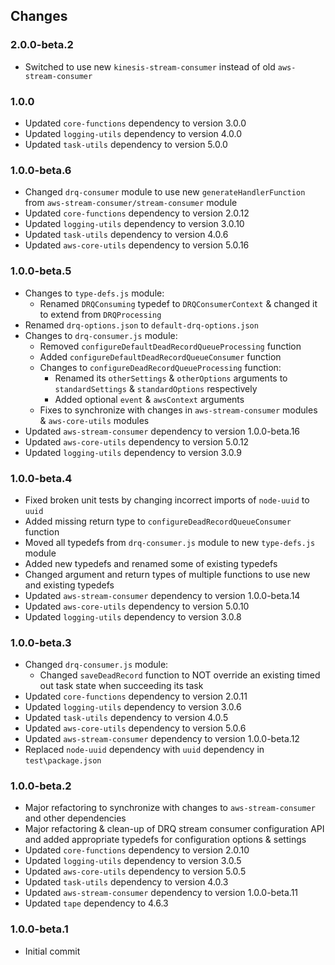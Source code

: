 ## Changes

### 2.0.0-beta.2
- Switched to use new `kinesis-stream-consumer` instead of old `aws-stream-consumer`

### 1.0.0
- Updated `core-functions` dependency to version 3.0.0
- Updated `logging-utils` dependency to version 4.0.0
- Updated `task-utils` dependency to version 5.0.0

### 1.0.0-beta.6
- Changed `drq-consumer` module to use new `generateHandlerFunction` from `aws-stream-consumer/stream-consumer` module
- Updated `core-functions` dependency to version 2.0.12
- Updated `logging-utils` dependency to version 3.0.10
- Updated `task-utils` dependency to version 4.0.6
- Updated `aws-core-utils` dependency to version 5.0.16

### 1.0.0-beta.5
- Changes to `type-defs.js` module:
  - Renamed `DRQConsuming` typedef to `DRQConsumerContext` & changed it to extend from `DRQProcessing`
- Renamed `drq-options.json` to `default-drq-options.json`
- Changes to `drq-consumer.js` module:
  - Removed `configureDefaultDeadRecordQueueProcessing` function
  - Added `configureDefaultDeadRecordQueueConsumer` function
  - Changes to `configureDeadRecordQueueProcessing` function:
    - Renamed its `otherSettings` & `otherOptions` arguments to `standardSettings` & `standardOptions` respectively
    - Added optional `event` & `awsContext` arguments
  - Fixes to synchronize with changes in `aws-stream-consumer` modules & `aws-core-utils` modules  
- Updated `aws-stream-consumer` dependency to version 1.0.0-beta.16
- Updated `aws-core-utils` dependency to version 5.0.12
- Updated `logging-utils` dependency to version 3.0.9

### 1.0.0-beta.4
- Fixed broken unit tests by changing incorrect imports of `node-uuid` to `uuid`
- Added missing return type to `configureDeadRecordQueueConsumer` function
- Moved all typedefs from `drq-consumer.js` module to new `type-defs.js` module
- Added new typedefs and renamed some of existing typedefs
- Changed argument and return types of multiple functions to use new and existing typedefs
- Updated `aws-stream-consumer` dependency to version 1.0.0-beta.14
- Updated `aws-core-utils` dependency to version 5.0.10
- Updated `logging-utils` dependency to version 3.0.8

### 1.0.0-beta.3
- Changed `drq-consumer.js` module:
  - Changed `saveDeadRecord` function to NOT override an existing timed out task state when succeeding its task
- Updated `core-functions` dependency to version 2.0.11
- Updated `logging-utils` dependency to version 3.0.6
- Updated `task-utils` dependency to version 4.0.5
- Updated `aws-core-utils` dependency to version 5.0.6
- Updated `aws-stream-consumer` dependency to version 1.0.0-beta.12
- Replaced `node-uuid` dependency with `uuid` dependency in `test\package.json`

### 1.0.0-beta.2
- Major refactoring to synchronize with changes to `aws-stream-consumer` and other dependencies
- Major refactoring & clean-up of DRQ stream consumer configuration API and added appropriate 
  typedefs for configuration options & settings
- Updated `core-functions` dependency to version 2.0.10
- Updated `logging-utils` dependency to version 3.0.5
- Updated `aws-core-utils` dependency to version 5.0.5
- Updated `task-utils` dependency to version 4.0.3
- Updated `aws-stream-consumer` dependency to version 1.0.0-beta.11
- Updated `tape` dependency to 4.6.3

### 1.0.0-beta.1
- Initial commit